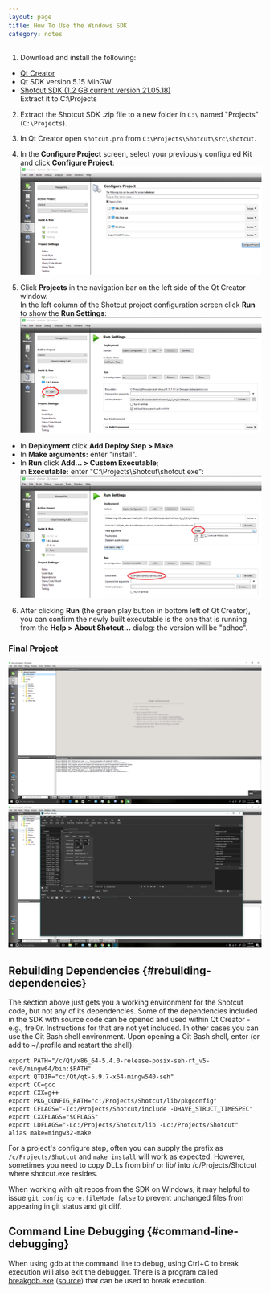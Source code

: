 ```yaml
---
layout: page
title: How To Use the Windows SDK
category: notes
---
```


1. Download and install the following:

  - [Qt Creator](https://www.qt.io/download-open-source/)
  - Qt SDK version 5.15 MinGW
  - [Shotcut SDK (1.2 GB current version 21.05.18)](https://s3.amazonaws.com/builds.us.meltytech/shotcut/shotcut-win64-sdk-210518.zip)  
    Extract it to C:\Projects

2. Extract the Shotcut SDK .zip file to a new folder in `C:\` named "Projects" (`C:\Projects`).
3. In Qt Creator open `shotcut.pro` from `C:\Projects\Shotcut\src\shotcut`.
4. In the **Configure Project** screen, select your previously configured Kit
   and click **Configure Project**:
   ![Configure Project](configure_project.png)

5. Click **Projects** in the navigation bar on the left side of the Qt Creator window.  
   In the left column of the Shotcut project configuration screen click **Run**
   to show the **Run Settings**:
    ![Run Settings](run_settings.png)

  - In **Deployment** click **Add Deploy Step &gt; Make**.
  - In **Make arguments:** enter "install".
  - In **Run** click **Add... &gt; Custom Executable**;  
    in **Executable:** enter "C:\Projects\Shotcut\shotcut.exe":
    ![Run Settings](run_settings2.png)

6. After clicking **Run** (the green play button in bottom left of Qt Creator),
   you can confirm the newly built executable is the one that is running from the
   **Help &gt; About Shotcut...** dialog: the version will be "adhoc".

### Final Project

<a href="project.png">
<img src="project.png" alt="Project"></a>
<a href="final.png">
<img src="final.png" alt="Final"></a>

Rebuilding Dependencies {#rebuilding-dependencies}
-----------------------

The section above just gets you a working environment for the Shotcut
code, but not any of its dependencies. Some of the dependencies included
in the SDK with source code can be opened and used within Qt Creator -
e.g., frei0r. Instructions for that are not yet included. In other
cases you can use the Git Bash shell environment. Upon opening a Git
Bash shell, enter (or add to ~/.profile and restart the shell):

    export PATH="/c/Qt/x86_64-5.4.0-release-posix-seh-rt_v5-rev0/mingw64/bin:$PATH"
    export QTDIR="c:/Qt/qt-5.9.7-x64-mingw540-seh"
    export CC=gcc
    export CXX=g++
    export PKG_CONFIG_PATH="c:/Projects/Shotcut/lib/pkgconfig"
    export CFLAGS="-Ic:/Projects/Shotcut/include -DHAVE_STRUCT_TIMESPEC"
    export CXXFLAGS="$CFLAGS"
    export LDFLAGS="-Lc:/Projects/Shotcut/lib -Lc:/Projects/Shotcut"
    alias make=mingw32-make

For a project's configure step, often you can supply the prefix as
`/c/Projects/Shotcut` and `make install` will work as expected. However,
sometimes you need to copy DLLs from bin/ or lib/ into
/c/Projects/Shotcut where shotcut.exe resides.

When working with git repos from the SDK on Windows, it may helpful to
issue `git config core.fileMode false` to prevent unchanged files from
appearing in git status and git diff.

Command Line Debugging {#command-line-debugging}
----------------------

When using gdb at the command line to debug, using Ctrl+C to break
execution will also exit the debugger. There is a program called
[breakgdb.exe](https://s3.amazonaws.com/misc.meltymedia/shotcut-build/breakgdb.exe) ([source](https://s3.amazonaws.com/misc.meltymedia/shotcut-build/debugbreak.c)) that can be used to break
execution.
